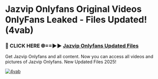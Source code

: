 # Jazvip Onlyfans Original Videos 0nlyFans Leaked - Files Updated! (4vab)

<h3>🔴 CLICK HERE 🌐==►► <a href="https://tinyurl.com/ehrbuxhb" rel="nofollow">Jazvip Onlyfans Updated Files</a></h3>

Get Jazvip Onlyfans and all content. Now you can access all videos and pictures of Jazvip Onlyfans. New Updated Files 2025!

[![4vab](https://i.imgur.com/lVYEuWS.gif)](https://tinyurl.com/ehrbuxhb)

